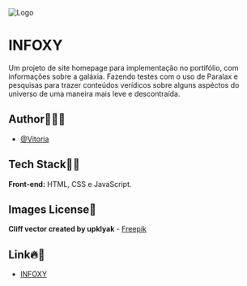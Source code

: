 ![Logo](./assets/images/planet_icon.ico)
# INFOXY


Um projeto de site homepage para implementação no portifólio, com informações sobre a galáxia. Fazendo testes com o uso de Paralax e pesquisas para trazer conteúdos verídicos sobre alguns aspéctos do universo de uma maneira mais leve e descontraída.


## Author🙋🏻‍♀️
- [@Vitoria](https://github.com/vitoriaGoncalves08)

     
## Tech Stack✍🏻
**Front-end:** HTML, CSS e JavaScript.
     
## Images License📸
**Cliff vector created by upklyak** - [Freepik](https://www.freepik.com/)

## Link🔥🌌
- [INFOXY](https://vitoriagoncalves08.github.io/InfoXy/)
